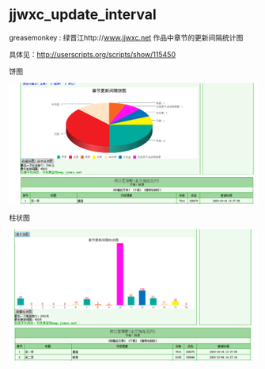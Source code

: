 jjwxc_update_interval
=====================

greasemonkey : 绿晋江http://www.jjwxc.net 作品中章节的更新间隔统计图

具体见：http://userscripts.org/scripts/show/115450

饼图

![pie.png](pie.png)

柱状图

![bar.png](bar.png)

